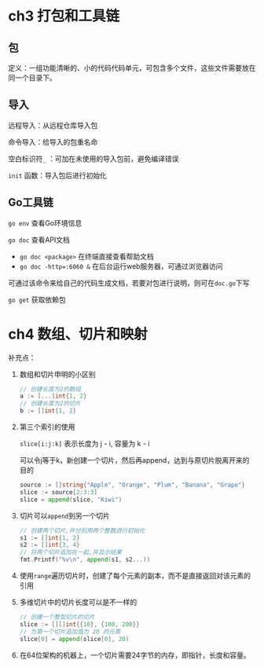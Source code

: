 # ch3 打包和工具链

## 包

定义：一组功能清晰的、小的代码代码单元，可包含多个文件，这些文件需要放在同一个目录下。



## 导入

远程导入：从远程仓库导入包

命令导入：给导入的包重名命

空白标识符`_` ：可加在未使用的导入包前，避免编译错误

`init` 函数：导入包后进行初始化



## Go工具链

`go env` 查看Go环境信息

`go doc` 查看API文档

- `go doc <package>` 在终端直接查看帮助文档
- `go doc -http=:6060 &` 在后台运行web服务器，可通过浏览器访问

可通过该命令来给自己的代码生成文档，若要对包进行说明，则可在`doc.go`下写

`go get` 获取依赖包

# ch4 数组、切片和映射

补充点：

1. 数组和切片申明的小区别

    ```go
    // 创建长度为2的数组
    a := [...]int{1, 2}
    // 创建长度为2的切片
    b := []int{1, 2}
    ```

2. 第三个索引的使用

   `slice[i:j:k]` 表示长度为 j - i, 容量为 k - i

   可以令j等于k，新创建一个切片，然后再append，达到与原切片脱离开来的目的

   ```go
   source := []string{"Apple", "Orange", "Plum", "Banana", "Grape"}
   slice := source[2:3:3]
   slice = append(slice, "Kiwi")
   ```

3. 切片可以`append`到另一个切片

   ```go
   // 创建两个切片,并分别用两个整数进行初始化
   s1 := []int{1, 2}
   s2 := []int{3, 4}
   // 将两个切片追加在一起,并显示结果
   fmt.Printf("%v\n", append(s1, s2...))
   ```

4. 使用`range`遍历切片时，创建了每个元素的副本，而不是直接返回对该元素的引用

5. 多维切片中的切片长度可以是不一样的

   ```go
   // 创建一个整型切片的切片
   slice := [][]int{{10}, {100, 200}}
   // 为第一个切片追加值为 20 的元素
   slice[0] = append(slice[0], 20)
   ```

6. 在64位架构的机器上，一个切片需要24字节的内存，即指针，长度和容量。
